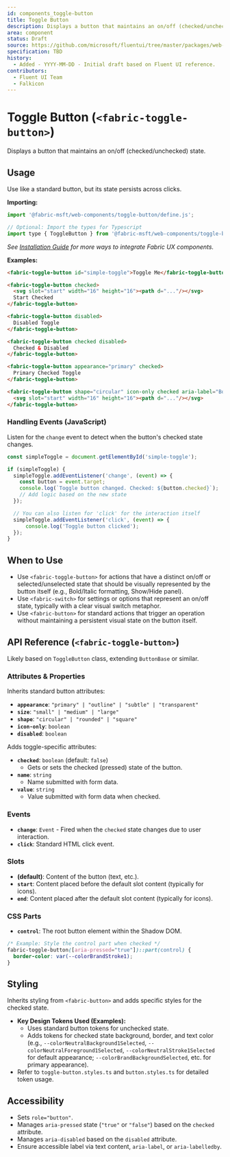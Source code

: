 ```yaml
---
id: components_toggle-button
title: Toggle Button
description: Displays a button that maintains an on/off (checked/unchecked) state.
area: component
status: Draft
source: https://github.com/microsoft/fluentui/tree/master/packages/web-components/src/toggle-button
specification: TBD
history:
  - Added - YYYY-MM-DD - Initial draft based on Fluent UI reference.
contributors:
  - Fluent UI Team
  - Falkicon
---
```


# Toggle Button (`<fabric-toggle-button>`)

Displays a button that maintains an on/off (checked/unchecked) state.

## Usage

Use like a standard button, but its state persists across clicks.

**Importing:**

```javascript
import '@fabric-msft/web-components/toggle-button/define.js';

// Optional: Import the types for Typescript
import type { ToggleButton } from '@fabric-msft/web-components/toggle-button';
```

*See [Installation Guide](../../guides/installation.md) for more ways to integrate Fabric UX components.*

**Examples:**

```html
<fabric-toggle-button id="simple-toggle">Toggle Me</fabric-toggle-button>

<fabric-toggle-button checked>
  <svg slot="start" width="16" height="16"><path d="..."/></svg>
  Start Checked
</fabric-toggle-button>

<fabric-toggle-button disabled>
  Disabled Toggle
</fabric-toggle-button>

<fabric-toggle-button checked disabled>
  Checked & Disabled
</fabric-toggle-button>

<fabric-toggle-button appearance="primary" checked>
  Primary Checked Toggle
</fabric-toggle-button>

<fabric-toggle-button shape="circular" icon-only checked aria-label="Bold">
  <svg slot="start" width="16" height="16"><path d="..."/></svg>
</fabric-toggle-button>
```

### Handling Events (JavaScript)

Listen for the `change` event to detect when the button's checked state changes.

```javascript
const simpleToggle = document.getElementById('simple-toggle');

if (simpleToggle) {
  simpleToggle.addEventListener('change', (event) => {
    const button = event.target;
    console.log(`Toggle button changed. Checked: ${button.checked}`);
    // Add logic based on the new state
  });

  // You can also listen for 'click' for the interaction itself
  simpleToggle.addEventListener('click', (event) => {
      console.log('Toggle button clicked');
  });
}
```

## When to Use

*   Use `<fabric-toggle-button>` for actions that have a distinct on/off or selected/unselected state that should be visually represented by the button itself (e.g., Bold/Italic formatting, Show/Hide panel).
*   Use `<fabric-switch>` for settings or options that represent an on/off state, typically with a clear visual switch metaphor.
*   Use `<fabric-button>` for standard actions that trigger an operation without maintaining a persistent visual state on the button itself.

## API Reference (`<fabric-toggle-button>`)

Likely based on `ToggleButton` class, extending `ButtonBase` or similar.

### Attributes & Properties

Inherits standard button attributes:

*   **`appearance`**: `"primary" | "outline" | "subtle" | "transparent"`
*   **`size`**: `"small" | "medium" | "large"`
*   **`shape`**: `"circular" | "rounded" | "square"`
*   **`icon-only`**: `boolean`
*   **`disabled`**: `boolean`

Adds toggle-specific attributes:

*   **`checked`**: `boolean` (default: `false`)
    *   Gets or sets the checked (pressed) state of the button.
*   **`name`**: `string`
    *   Name submitted with form data.
*   **`value`**: `string`
    *   Value submitted with form data when checked.

### Events

*   **`change`**: `Event` - Fired when the `checked` state changes due to user interaction.
*   **`click`**: Standard HTML click event.

### Slots

*   **(default)**: Content of the button (text, etc.).
*   **`start`**: Content placed before the default slot content (typically for icons).
*   **`end`**: Content placed after the default slot content (typically for icons).

### CSS Parts

*   **`control`**: The root button element within the Shadow DOM.

```css
/* Example: Style the control part when checked */
fabric-toggle-button([aria-pressed="true"])::part(control) {
  border-color: var(--colorBrandStroke1);
}
```

## Styling

Inherits styling from `<fabric-button>` and adds specific styles for the checked state.

*   **Key Design Tokens Used (Examples):**
    *   Uses standard button tokens for unchecked state.
    *   Adds tokens for checked state background, border, and text color (e.g., `--colorNeutralBackground1Selected`, `--colorNeutralForeground1Selected`, `--colorNeutralStroke1Selected` for default appearance; `--colorBrandBackgroundSelected`, etc. for primary appearance).
*   Refer to `toggle-button.styles.ts` and `button.styles.ts` for detailed token usage.

## Accessibility

*   Sets `role="button"`.
*   Manages `aria-pressed` state (`"true"` or `"false"`) based on the `checked` attribute.
*   Manages `aria-disabled` based on the `disabled` attribute.
*   Ensure accessible label via text content, `aria-label`, or `aria-labelledby`.
